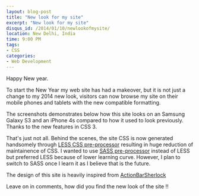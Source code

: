 ```yaml
---
layout: blog-post
title: "New look for my site"
excerpt: "New look for my site"
disqus_id: /2014/01/10/newlookofmysite/
location: New Delhi, India
time: 9:00 PM
tags:
- CSS
categories:
- Web Development
---
```


Happy New year. 

To start the New Year my web site has had a makeover, but it is not just a change to my 2014 new look, visitors can now browse my site on their mobile phones and tablets with the new compatible formatting.

The screenshots demonstrates below how this site looks on an Samsung Galaxy S3 and an iPhone 4s compared to how it used to look previously. Thanks to the new features in CSS 3.

That's just not all. Behind the scenes, the site CSS is now generated handsomely through [LESS CSS pre-processor](http://lesscss.org/) resulting in huge reduction of maintainence of CSS. I wanted to use [SASS pre-processor](http://sass-lang.com/) instead of LESS but preferred LESS because of lower learning curve. However, I plan to switch to SASS once I learn it as I believe that is the future.

The design of this site is heavily inspired from [ActionBarSherlock](http://actionbarsherlock.com/index.html)

Leave on in comments, how did you find the new look of the site !!